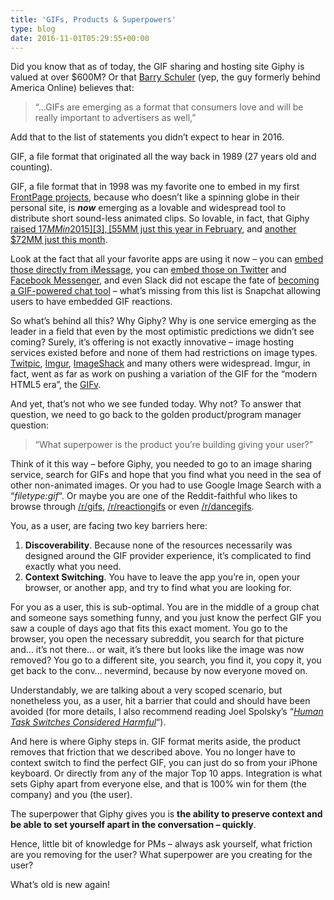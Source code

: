 ```yaml
---
title: 'GIFs, Products & Superpowers'
type: blog
date: 2016-11-01T05:29:55+00:00
---
```


Did you know that as of today, the GIF sharing and hosting site Giphy is valued at over $600M? Or that [Barry Schuler][1] (yep, the guy formerly behind America Online) believes that:

> “&#8230;GIFs are emerging as a format that consumers love and will be really important to advertisers as well,”

Add that to the list of statements you didn&#8217;t expect to hear in 2016.

GIF, a file format that originated all the way back in 1989 (27 years old and counting).

GIF, a file format that in 1998 was my favorite one to embed in my first [FrontPage projects][2], because who doesn&#8217;t like a spinning globe in their personal site, is _**now**_ emerging as a lovable and widespread tool to distribute short sound-less animated clips. So lovable, in fact, that Giphy [raised $17MM in 2015][3], [$55MM just this year in February][4], and [another $72MM just this month][5].

Look at the fact that all your favorite apps are using it now &#8211; you can [embed those directly from iMessage][6], you can [embed those on Twitter][7] and [Facebook Messenger][8], and even Slack did not escape the fate of [becoming a GIF-powered chat tool][9] &#8211; what&#8217;s missing from this list is Snapchat allowing users to have embedded GIF reactions.

So what&#8217;s behind all this? Why Giphy? Why is one service emerging as the leader in a field that even by the most optimistic predictions we didn&#8217;t see coming? Surely, it&#8217;s offering is not exactly innovative &#8211; image hosting services existed before and none of them had restrictions on image types. [Twitpic][10], [Imgur][11], [ImageShack][12] and many others were widespread. Imgur, in fact, went as far as work on pushing a variation of the GIF for the &#8220;modern HTML5 era&#8221;, the [GIFv][13].

And yet, that&#8217;s not who we see funded today. Why not? To answer that question, we need to go back to the golden product/program manager question:

> &#8220;What superpower is the product you&#8217;re building giving your user?&#8221;

Think of it this way &#8211; before Giphy, you needed to go to an image sharing service, search for GIFs and hope that you find what you need in the sea of other non-animated images. Or you had to use Google Image Search with a &#8220;_filetype:gif_&#8220;. Or maybe you are one of the Reddit-faithful who likes to browse through [/r/gifs][14], [/r/reactiongifs][15] or even [/r/dancegifs][16].

You, as a user, are facing two key barriers here:

  1. **Discoverability**. Because none of the resources necessarily was designed around the GIF provider experience, it&#8217;s complicated to find exactly what you need.
  2. **Context Switching**. You have to leave the app you&#8217;re in, open your browser, or another app, and try to find what you are looking for.

For you as a user, this is sub-optimal. You are in the middle of a group chat and someone says something funny, and you just know the perfect GIF you saw a couple of days ago that fits this exact moment. You go to the browser, you open the necessary subreddit, you search for that picture and&#8230; it&#8217;s not there&#8230; or wait, it&#8217;s there but looks like the image was now removed? You go to a different site, you search, you find it, you copy it, you get back to the conv&#8230; nevermind, because by now everyone moved on.

Understandably, we are talking about a very scoped scenario, but nonetheless you, as a user, hit a barrier that could and should have been avoided (for more details, I also recommend reading Joel Spolsky&#8217;s &#8220;_[Human Task Switches Considered Harmful][17]_&#8220;).

And here is where Giphy steps in. GIF format merits aside, the product removes that friction that we described above. You no longer have to context switch to find the perfect GIF, you can just do so from your iPhone keyboard. Or directly from any of the major Top 10 apps. Integration is what sets Giphy apart from everyone else, and that is 100% win for them (the company) and you (the user).

The superpower that Giphy gives you is **the ability to preserve context and be able to set yourself apart in the conversation &#8211; quickly**.

Hence, little bit of knowledge for PMs &#8211; always ask yourself, what friction are you removing for the user? What superpower are you creating for the user?

What&#8217;s old is new again!

 [1]: https://en.wikipedia.org/wiki/Barry_Schuler
 [2]: https://en.wikipedia.org/wiki/Microsoft_FrontPage
 [3]: http://www.businessinsider.com/giphy-a-2-year-old-search-engine-for-gifs-just-raised-17-million-at-an-80-million-valuation-2015-1
 [4]: https://techcrunch.com/2016/02/16/giphy-closes-55-million-series-c-at-a-300-million-post-money-valuation/
 [5]: http://www.cnbc.com/2016/10/31/gif-start-up-giphy-scores-72-million-funding-at-600-million-valuation-report-says.html
 [6]: http://www.iphonehacks.com/2016/09/send-gifs-in-messages-app-in-ios-10.html
 [7]: https://support.twitter.com/articles/20156423
 [8]: http://www.tomsguide.com/us/facebook-messenger-gif-how-to,news-21309.html
 [9]: https://get.slack.help/hc/en-us/articles/204714258-Add-Giphy-search-to-Slack
 [10]: https://en.wikipedia.org/wiki/TwitPic
 [11]: https://en.wikipedia.org/wiki/Imgur
 [12]: https://en.wikipedia.org/wiki/ImageShack
 [13]: https://en.wikipedia.org/wiki/Video_alternative_to_GIF
 [14]: https://www.reddit.com/r/gifs
 [15]: https://www.reddit.com/r/reactiongifs
 [16]: https://www.reddit.com/r/dancegifs
 [17]: http://www.joelonsoftware.com/articles/fog0000000022.html